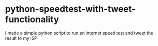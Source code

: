 # python-speedtest-with-tweet-functionality
I made a simple python script to run an internet speed test and tweet the result to my ISP
